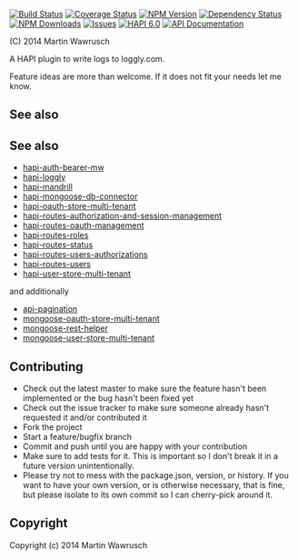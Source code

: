 [![Build Status](https://travis-ci.org/codedoctor/hapi-loggly.svg?branch=master)](https://travis-ci.org/codedoctor/hapi-loggly)
[![Coverage Status](https://img.shields.io/coveralls/codedoctor/hapi-loggly.svg)](https://coveralls.io/r/codedoctor/hapi-loggly)
[![NPM Version](http://img.shields.io/npm/v/hapi-loggly.svg)](https://www.npmjs.org/package/hapi-loggly)
[![Dependency Status](https://gemnasium.com/codedoctor/hapi-loggly.svg)](https://gemnasium.com/codedoctor/hapi-loggly)
[![NPM Downloads](http://img.shields.io/npm/dm/hapi-loggly.svg)](https://www.npmjs.org/package/hapi-loggly)
[![Issues](http://img.shields.io/github/issues/codedoctor/hapi-loggly.svg)](https://github.com/codedoctor/hapi-loggly/issues)
[![HAPI 6.0](http://img.shields.io/badge/hapi-6.0-blue.svg)](http://hapijs.com)
[![API Documentation](http://img.shields.io/badge/API-Documentation-ff69b4.svg)](http://coffeedoc.info/github/codedoctor/hapi-loggly)

(C) 2014 Martin Wawrusch

A HAPI plugin to write logs to loggly.com.

Feature ideas are more than welcome. If it does not fit your needs let me know.


## See also

## See also

* [hapi-auth-bearer-mw](https://github.com/codedoctor/hapi-auth-bearer-mw)
* [hapi-loggly](https://github.com/codedoctor/hapi-loggly)
* [hapi-mandrill](https://github.com/codedoctor/hapi-mandrill)
* [hapi-mongoose-db-connector](https://github.com/codedoctor/hapi-mongoose-db-connector)
* [hapi-oauth-store-multi-tenant](https://github.com/codedoctor/hapi-oauth-store-multi-tenant)
* [hapi-routes-authorization-and-session-management](https://github.com/codedoctor/hapi-routes-authorization-and-session-management)
* [hapi-routes-oauth-management](https://github.com/codedoctor/hapi-routes-oauth-management)
* [hapi-routes-roles](https://github.com/codedoctor/hapi-routes-roles)
* [hapi-routes-status](https://github.com/codedoctor/hapi-routes-status)
* [hapi-routes-users-authorizations](https://github.com/codedoctor/hapi-routes-users-authorizations)
* [hapi-routes-users](https://github.com/codedoctor/hapi-routes-users)
* [hapi-user-store-multi-tenant](https://github.com/codedoctor/hapi-user-store-multi-tenant)

and additionally

* [api-pagination](https://github.com/codedoctor/api-pagination)
* [mongoose-oauth-store-multi-tenant](https://github.com/codedoctor/mongoose-oauth-store-multi-tenant)
* [mongoose-rest-helper](https://github.com/codedoctor/mongoose-rest-helper)
* [mongoose-user-store-multi-tenant](https://github.com/codedoctor/mongoose-user-store-multi-tenant)

## Contributing
 
* Check out the latest master to make sure the feature hasn't been implemented or the bug hasn't been fixed yet
* Check out the issue tracker to make sure someone already hasn't requested it and/or contributed it
* Fork the project
* Start a feature/bugfix branch
* Commit and push until you are happy with your contribution
* Make sure to add tests for it. This is important so I don't break it in a future version unintentionally.
* Please try not to mess with the package.json, version, or history. If you want to have your own version, or is otherwise necessary, that is fine, but please isolate to its own commit so I can cherry-pick around it.

## Copyright

Copyright (c) 2014 Martin Wawrusch 
